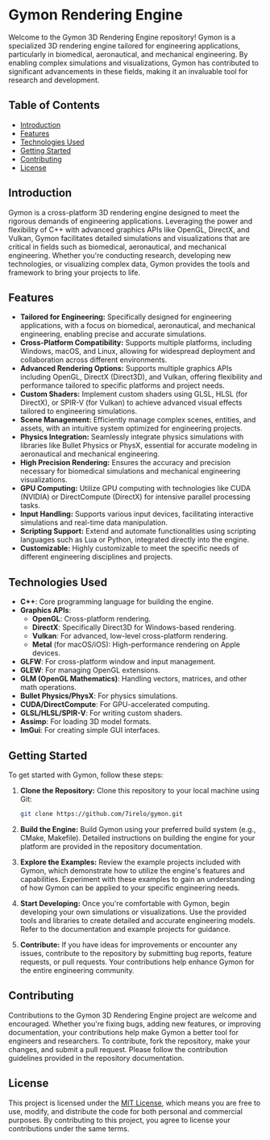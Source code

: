 # Gymon Rendering Engine

Welcome to the Gymon 3D Rendering Engine repository! Gymon is a specialized 3D rendering engine tailored for engineering applications, particularly in biomedical, aeronautical, and mechanical engineering. By enabling complex simulations and visualizations, Gymon has contributed to significant advancements in these fields, making it an invaluable tool for research and development.

## Table of Contents

- [Introduction](#introduction)
- [Features](#features)
- [Technologies Used](#technologies-used)
- [Getting Started](#getting-started)
- [Contributing](#contributing)
- [License](#license)

## Introduction

Gymon is a cross-platform 3D rendering engine designed to meet the rigorous demands of engineering applications. Leveraging the power and flexibility of C++ with advanced graphics APIs like OpenGL, DirectX, and Vulkan, Gymon facilitates detailed simulations and visualizations that are critical in fields such as biomedical, aeronautical, and mechanical engineering. Whether you're conducting research, developing new technologies, or visualizing complex data, Gymon provides the tools and framework to bring your projects to life.

## Features

- **Tailored for Engineering:** Specifically designed for engineering applications, with a focus on biomedical, aeronautical, and mechanical engineering, enabling precise and accurate simulations.
- **Cross-Platform Compatibility:** Supports multiple platforms, including Windows, macOS, and Linux, allowing for widespread deployment and collaboration across different environments.
- **Advanced Rendering Options:** Supports multiple graphics APIs including OpenGL, DirectX (Direct3D), and Vulkan, offering flexibility and performance tailored to specific platforms and project needs.
- **Custom Shaders:** Implement custom shaders using GLSL, HLSL (for DirectX), or SPIR-V (for Vulkan) to achieve advanced visual effects tailored to engineering simulations.
- **Scene Management:** Efficiently manage complex scenes, entities, and assets, with an intuitive system optimized for engineering projects.
- **Physics Integration:** Seamlessly integrate physics simulations with libraries like Bullet Physics or PhysX, essential for accurate modeling in aeronautical and mechanical engineering.
- **High Precision Rendering:** Ensures the accuracy and precision necessary for biomedical simulations and mechanical engineering visualizations.
- **GPU Computing:** Utilize GPU computing with technologies like CUDA (NVIDIA) or DirectCompute (DirectX) for intensive parallel processing tasks.
- **Input Handling:** Supports various input devices, facilitating interactive simulations and real-time data manipulation.
- **Scripting Support:** Extend and automate functionalities using scripting languages such as Lua or Python, integrated directly into the engine.
- **Customizable:** Highly customizable to meet the specific needs of different engineering disciplines and projects.

## Technologies Used

- **C++**: Core programming language for building the engine.
- **Graphics APIs**: 
  - **OpenGL**: Cross-platform rendering.
  - **DirectX**: Specifically Direct3D for Windows-based rendering.
  - **Vulkan**: For advanced, low-level cross-platform rendering.
  - **Metal** (for macOS/iOS): High-performance rendering on Apple devices.
- **GLFW**: For cross-platform window and input management.
- **GLEW**: For managing OpenGL extensions.
- **GLM (OpenGL Mathematics)**: Handling vectors, matrices, and other math operations.
- **Bullet Physics/PhysX**: For physics simulations.
- **CUDA/DirectCompute**: For GPU-accelerated computing.
- **GLSL/HLSL/SPIR-V**: For writing custom shaders.
- **Assimp**: For loading 3D model formats.
- **ImGui**: For creating simple GUI interfaces.

## Getting Started

To get started with Gymon, follow these steps:

1. **Clone the Repository:** Clone this repository to your local machine using Git:

   ```bash
   git clone https://github.com/7irelo/gymon.git
   ```

2. **Build the Engine:** Build Gymon using your preferred build system (e.g., CMake, Makefile). Detailed instructions on building the engine for your platform are provided in the repository documentation.

3. **Explore the Examples:** Review the example projects included with Gymon, which demonstrate how to utilize the engine's features and capabilities. Experiment with these examples to gain an understanding of how Gymon can be applied to your specific engineering needs.

4. **Start Developing:** Once you're comfortable with Gymon, begin developing your own simulations or visualizations. Use the provided tools and libraries to create detailed and accurate engineering models. Refer to the documentation and example projects for guidance.

5. **Contribute:** If you have ideas for improvements or encounter any issues, contribute to the repository by submitting bug reports, feature requests, or pull requests. Your contributions help enhance Gymon for the entire engineering community.

## Contributing

Contributions to the Gymon 3D Rendering Engine project are welcome and encouraged. Whether you're fixing bugs, adding new features, or improving documentation, your contributions help make Gymon a better tool for engineers and researchers. To contribute, fork the repository, make your changes, and submit a pull request. Please follow the contribution guidelines provided in the repository documentation.

## License

This project is licensed under the [MIT License](LICENSE), which means you are free to use, modify, and distribute the code for both personal and commercial purposes. By contributing to this project, you agree to license your contributions under the same terms.

